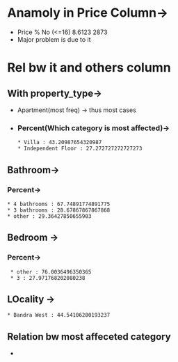 # Anamoly in Price Column->
* Price            %                         No
  (<=16)            8.6123                    2873
* Major problem is due to it

# Rel bw it and others column
## With property_type->
  * Apartment(most freq) -> thus most cases
  * ### Percent(Which category is most affected)-> 
        * Villa : 43.20987654320987 
        * Independent Floor : 27.272727272727273   

## Bathroom->

  ### Percent->
    * 4 bathrooms : 67.74891774891775
    * 3 bathrooms : 28.67867867867868
    * other : 29.36427850655903

## Bedroom ->
  ### Percent->
     * other : 76.0036496350365
     * 3 : 27.971768202080238

## LOcality ->
    * Bandra West : 44.54106280193237

## Relation bw most affeceted category
  * 